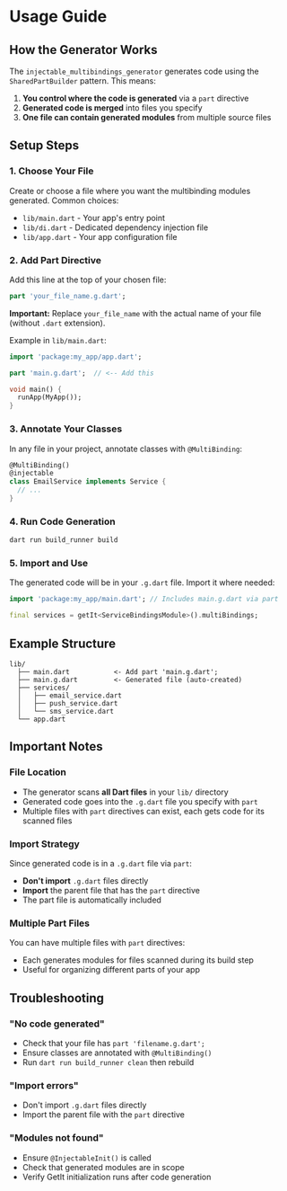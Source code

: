 # Usage Guide

## How the Generator Works

The `injectable_multibindings_generator` generates code using the `SharedPartBuilder` pattern. This means:

1. **You control where the code is generated** via a `part` directive
2. **Generated code is merged** into files you specify
3. **One file can contain generated modules** from multiple source files

## Setup Steps

### 1. Choose Your File

Create or choose a file where you want the multibinding modules generated. Common choices:
- `lib/main.dart` - Your app's entry point
- `lib/di.dart` - Dedicated dependency injection file
- `lib/app.dart` - Your app configuration file

### 2. Add Part Directive

Add this line at the top of your chosen file:

```dart
part 'your_file_name.g.dart';
```

**Important:** Replace `your_file_name` with the actual name of your file (without `.dart` extension).

Example in `lib/main.dart`:
```dart
import 'package:my_app/app.dart';

part 'main.g.dart';  // <-- Add this

void main() {
  runApp(MyApp());
}
```

### 3. Annotate Your Classes

In any file in your project, annotate classes with `@MultiBinding`:

```dart
@MultiBinding()
@injectable
class EmailService implements Service {
  // ...
}
```

### 4. Run Code Generation

```bash
dart run build_runner build
```

### 5. Import and Use

The generated code will be in your `.g.dart` file. Import it where needed:

```dart
import 'package:my_app/main.dart'; // Includes main.g.dart via part

final services = getIt<ServiceBindingsModule>().multiBindings;
```

## Example Structure

```
lib/
  ├── main.dart           <- Add part 'main.g.dart';
  ├── main.g.dart         <- Generated file (auto-created)
  ├── services/
  │   ├── email_service.dart
  │   ├── push_service.dart
  │   └── sms_service.dart
  └── app.dart
```

## Important Notes

### File Location
- The generator scans **all Dart files** in your `lib/` directory
- Generated code goes into the `.g.dart` file you specify with `part`
- Multiple files with `part` directives can exist, each gets code for its scanned files

### Import Strategy
Since generated code is in a `.g.dart` file via `part`:
- **Don't import** `.g.dart` files directly
- **Import** the parent file that has the `part` directive
- The part file is automatically included

### Multiple Part Files
You can have multiple files with `part` directives:
- Each generates modules for files scanned during its build step
- Useful for organizing different parts of your app

## Troubleshooting

### "No code generated"
- Check that your file has `part 'filename.g.dart';`
- Ensure classes are annotated with `@MultiBinding()`
- Run `dart run build_runner clean` then rebuild

### "Import errors"
- Don't import `.g.dart` files directly
- Import the parent file with the `part` directive

### "Modules not found"
- Ensure `@InjectableInit()` is called
- Check that generated modules are in scope
- Verify GetIt initialization runs after code generation


